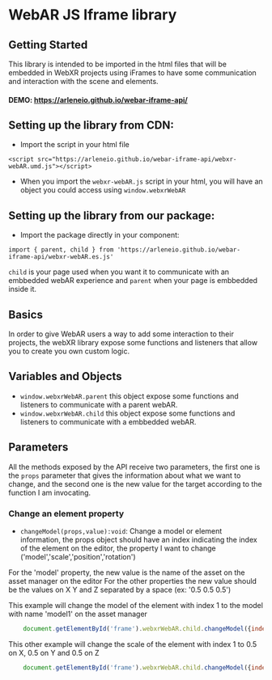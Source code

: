 # WebAR JS Iframe library

## Getting Started

This library is intended to be imported in the html files that will be embedded in WebXR projects using iFrames to have some communication and interaction with the scene and elements.

#### DEMO: https://arleneio.github.io/webar-iframe-api/


## Setting up the library from CDN:

- Import the script in your html file

`<script src="https://arleneio.github.io/webar-iframe-api/webxr-webAR.umd.js"></script>`

- When you import the `webxr-webAR.js` script in your html, you will have an object you could access using `window.webxrWebAR`


## Setting up the library from our package:

- Import the package directly in your component:

`import { parent, child } from 'https://arleneio.github.io/webar-iframe-api/webxr-webAR.es.js'`

`child` is your page used when you want it to communicate with an embbedded webAR experience
and `parent` when your page is embbedded inside it.



## Basics

In order to give WebAR users a way to add some interaction to their projects, the webXR library expose some functions and listeners that allow you to create you own custom logic. 


## Variables and Objects

- `window.webxrWebAR.parent` this object expose some functions and listeners to communicate with a parent webAR.
- `window.webxrWebAR.child` this object expose some functions and listeners to communicate with a embbedded webAR.

## Parameters

All the methods exposed by the API receive two parameters, the first one is the ```props``` parameter that gives the information about what we want to change, and the second one is the new value for the target according to the function I am invocating.


### Change an element property

- `changeModel(props,value):void`:
Change a model or element information, the props object should have an index indicating the index of the element on the editor, the property I want to change ('model','scale','position','rotation')

For the 'model' property, the new value is the name of the asset on the asset manager on the editor
For the other properties the new value should be the values on X Y and Z separated by a space (ex: '0.5 0.5 0.5')

This example will change the model of the element with index 1 to the model with name 'model1' on the asset manager

```js
    document.getElementById('frame').webxrWebAR.child.changeModel({index: 1, property:'model'},'banana.glb');      
```

This other example will change the scale of the element with index 1 to 0.5 on X, 0.5 on Y and 0.5 on Z

```js
    document.getElementById('frame').webxrWebAR.child.changeModel({index: 1, property:'scale'},'0.5 0.5 0.5');      
```

